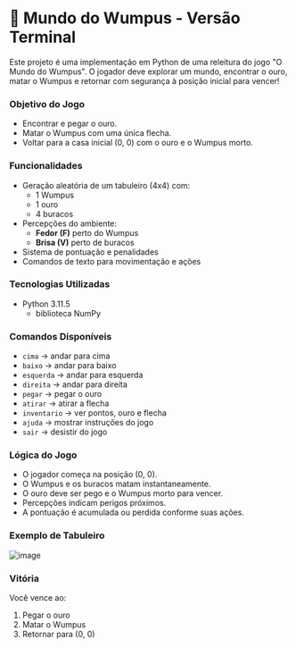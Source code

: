 # 🏹 Mundo do Wumpus - Versão Terminal

Este projeto é uma implementação em Python de uma releitura do jogo "O Mundo do Wumpus". O jogador deve explorar um mundo, encontrar o ouro, matar o Wumpus e retornar com segurança à posição inicial para vencer!

### Objetivo do Jogo

- Encontrar e pegar o ouro.
- Matar o Wumpus com uma única flecha.
- Voltar para a casa inicial (0, 0) com o ouro e o Wumpus morto.

### Funcionalidades

- Geração aleatória de um tabuleiro (4x4) com:
  - 1 Wumpus
  - 1 ouro
  - 4 buracos
- Percepções do ambiente:
  - **Fedor (F)** perto do Wumpus
  - **Brisa (V)** perto de buracos
- Sistema de pontuação e penalidades
- Comandos de texto para movimentação e ações

### Tecnologias Utilizadas

- Python 3.11.5
  -  biblioteca NumPy

### Comandos Disponíveis

- `cima` → andar para cima  
- `baixo` → andar para baixo  
- `esquerda` → andar para esquerda  
- `direita` → andar para direita  
- `pegar` → pegar o ouro  
- `atirar` → atirar a flecha  
- `inventario` → ver pontos, ouro e flecha  
- `ajuda` → mostrar instruções do jogo  
- `sair` → desistir do jogo  

### Lógica do Jogo

- O jogador começa na posição (0, 0).
- O Wumpus e os buracos matam instantaneamente.
- O ouro deve ser pego e o Wumpus morto para vencer.
- Percepções indicam perigos próximos.
- A pontuação é acumulada ou perdida conforme suas ações.

### Exemplo de Tabuleiro

![image](https://github.com/user-attachments/assets/72f84f9a-18b6-444a-b89f-41d3bbe2a316)

### Vitória

Você vence ao:
1. Pegar o ouro
2. Matar o Wumpus
3. Retornar para (0, 0)

